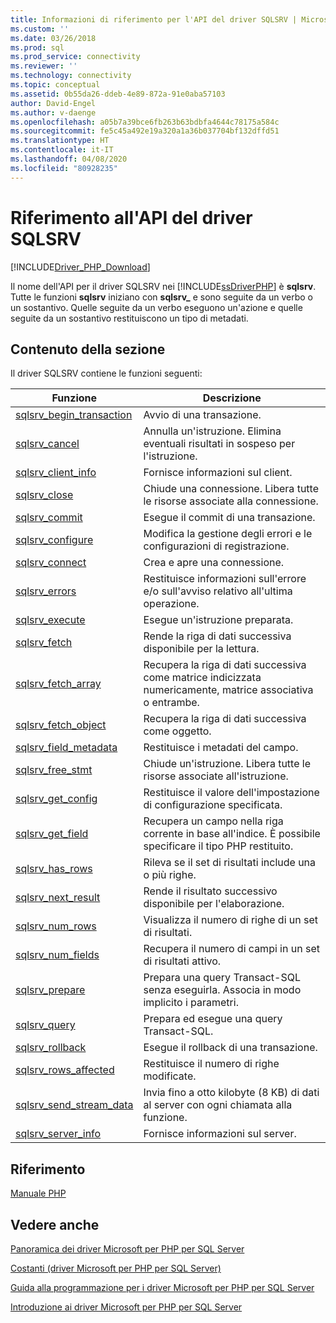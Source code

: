 ```yaml
---
title: Informazioni di riferimento per l'API del driver SQLSRV | Microsoft Docs
ms.custom: ''
ms.date: 03/26/2018
ms.prod: sql
ms.prod_service: connectivity
ms.reviewer: ''
ms.technology: connectivity
ms.topic: conceptual
ms.assetid: 0b55da26-ddeb-4e89-872a-91e0aba57103
author: David-Engel
ms.author: v-daenge
ms.openlocfilehash: a05b7a39bce6fb263b63bdbfa4644c78175a584c
ms.sourcegitcommit: fe5c45a492e19a320a1a36b037704bf132dffd51
ms.translationtype: HT
ms.contentlocale: it-IT
ms.lasthandoff: 04/08/2020
ms.locfileid: "80928235"
---
```

# <a name="sqlsrv-driver-api-reference"></a>Riferimento all'API del driver SQLSRV
[!INCLUDE[Driver_PHP_Download](../../includes/driver_php_download.md)]

Il nome dell'API per il driver SQLSRV nei [!INCLUDE[ssDriverPHP](../../includes/ssdriverphp_md.md)] è **sqlsrv**. Tutte le funzioni **sqlsrv** iniziano con **sqlsrv_** e sono seguite da un verbo o un sostantivo. Quelle seguite da un verbo eseguono un'azione e quelle seguite da un sostantivo restituiscono un tipo di metadati.  
  
## <a name="in-this-section"></a>Contenuto della sezione  
Il driver SQLSRV contiene le funzioni seguenti:  
  
|Funzione|Descrizione|  
|------------|---------------|  
|[sqlsrv_begin_transaction](../../connect/php/sqlsrv-begin-transaction.md)|Avvio di una transazione.|  
|[sqlsrv_cancel](../../connect/php/sqlsrv-cancel.md)|Annulla un'istruzione. Elimina eventuali risultati in sospeso per l'istruzione.|  
|[sqlsrv_client_info](../../connect/php/sqlsrv-client-info.md)|Fornisce informazioni sul client.|  
|[sqlsrv_close](../../connect/php/sqlsrv-close.md)|Chiude una connessione. Libera tutte le risorse associate alla connessione.|  
|[sqlsrv_commit](../../connect/php/sqlsrv-commit.md)|Esegue il commit di una transazione.|  
|[sqlsrv_configure](../../connect/php/sqlsrv-configure.md)|Modifica la gestione degli errori e le configurazioni di registrazione.|  
|[sqlsrv_connect](../../connect/php/sqlsrv-connect.md)|Crea e apre una connessione.|  
|[sqlsrv_errors](../../connect/php/sqlsrv-errors.md)|Restituisce informazioni sull'errore e/o sull'avviso relativo all'ultima operazione.|  
|[sqlsrv_execute](../../connect/php/sqlsrv-execute.md)|Esegue un'istruzione preparata.|  
|[sqlsrv_fetch](../../connect/php/sqlsrv-fetch.md)|Rende la riga di dati successiva disponibile per la lettura.|  
|[sqlsrv_fetch_array](../../connect/php/sqlsrv-fetch-array.md)|Recupera la riga di dati successiva come matrice indicizzata numericamente, matrice associativa o entrambe.|  
|[sqlsrv_fetch_object](../../connect/php/sqlsrv-fetch-object.md)|Recupera la riga di dati successiva come oggetto.|  
|[sqlsrv_field_metadata](../../connect/php/sqlsrv-field-metadata.md)|Restituisce i metadati del campo.|  
|[sqlsrv_free_stmt](../../connect/php/sqlsrv-free-stmt.md)|Chiude un'istruzione. Libera tutte le risorse associate all'istruzione.|  
|[sqlsrv_get_config](../../connect/php/sqlsrv-get-config.md)|Restituisce il valore dell'impostazione di configurazione specificata.|  
|[sqlsrv_get_field](../../connect/php/sqlsrv-get-field.md)|Recupera un campo nella riga corrente in base all'indice. È possibile specificare il tipo PHP restituito.|  
|[sqlsrv_has_rows](../../connect/php/sqlsrv-has-rows.md)|Rileva se il set di risultati include una o più righe.|  
|[sqlsrv_next_result](../../connect/php/sqlsrv-next-result.md)|Rende il risultato successivo disponibile per l'elaborazione.|  
|[sqlsrv_num_rows](../../connect/php/sqlsrv-num-rows.md)|Visualizza il numero di righe di un set di risultati.|  
|[sqlsrv_num_fields](../../connect/php/sqlsrv-num-fields.md)|Recupera il numero di campi in un set di risultati attivo.|  
|[sqlsrv_prepare](../../connect/php/sqlsrv-prepare.md)|Prepara una query Transact-SQL senza eseguirla. Associa in modo implicito i parametri.|  
|[sqlsrv_query](../../connect/php/sqlsrv-query.md)|Prepara ed esegue una query Transact-SQL.|  
|[sqlsrv_rollback](../../connect/php/sqlsrv-rollback.md)|Esegue il rollback di una transazione.|  
|[sqlsrv_rows_affected](../../connect/php/sqlsrv-rows-affected.md)|Restituisce il numero di righe modificate.|  
|[sqlsrv_send_stream_data](../../connect/php/sqlsrv-send-stream-data.md)|Invia fino a otto kilobyte (8 KB) di dati al server con ogni chiamata alla funzione.|  
|[sqlsrv_server_info](../../connect/php/sqlsrv-server-info.md)|Fornisce informazioni sul server.|  
  
## <a name="reference"></a>Riferimento  
[Manuale PHP](https://php.net/manual)  
  
## <a name="see-also"></a>Vedere anche  
[Panoramica dei driver Microsoft per PHP per SQL Server](../../connect/php/overview-of-the-php-sql-driver.md)

[Costanti &#40;driver Microsoft per PHP per SQL Server&#41;](../../connect/php/constants-microsoft-drivers-for-php-for-sql-server.md)

[Guida alla programmazione per i driver Microsoft per PHP per SQL Server](../../connect/php/programming-guide-for-php-sql-driver.md)

[Introduzione ai driver Microsoft per PHP per SQL Server](../../connect/php/getting-started-with-the-php-sql-driver.md)
  
